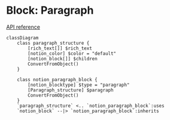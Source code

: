 # Block: Paragraph

[API reference](https://developers.notion.com/reference/block#paragraph)

```mermaid
classDiagram
    class paragraph_structure {
        [rich_text[]] $rich_text
        [notion_color] $color = "default"
        [notion_block[]] $children
        ConvertFromObject()
    }
    
    class notion_paragraph_block {
        [notion_blocktype] $type = "paragraph"
        [Paragraph_structure] $paragraph
        ConvertFromObject()
    }
    `paragraph_structure` <.. `notion_paragraph_block`:uses
    `notion_block` --|> `notion_paragraph_block`:inherits
```
